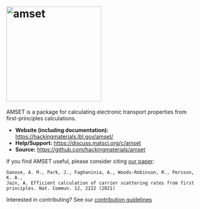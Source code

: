 # <img alt="amset" src="https://raw.githubusercontent.com/hackingmaterials/amset/main/docs/src/amset_logo.png" width="250">

AMSET is a package for calculating electronic transport properties from
first-principles calculations.

- **Website (including documentation):** https://hackingmaterials.lbl.gov/amset/
- **Help/Support:** https://discuss.matsci.org/c/amset
- **Source:** https://github.com/hackingmaterials/amset

If you find AMSET useful, please consider citing [our paper](https://www.nature.com/articles/s41467-021-22440-5):

```
Ganose, A. M., Park, J., Faghaninia, A., Woods-Robinson, R., Persson, K. A., 
Jain, A. Efficient calculation of carrier scattering rates from first
principles. Nat. Commun. 12, 2222 (2021)
```

Interested in contributing? See our [contribution guidelines](https://github.com/hackingmaterials/amset/blob/main/CONTRIBUTING.md)

